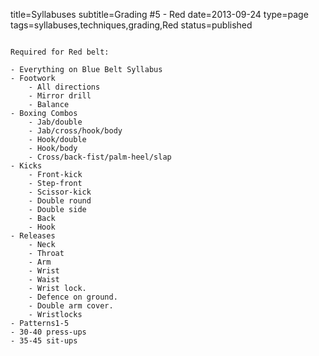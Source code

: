 title=Syllabuses
subtitle=Grading #5 - Red
date=2013-09-24
type=page
tags=syllabuses,techniques,grading,Red
status=published
~~~~~~

Required for Red belt:

- Everything on Blue Belt Syllabus
- Footwork
	- All directions
	- Mirror drill
	- Balance 
- Boxing Combos
	- Jab/double 
	- Jab/cross/hook/body 
	- Hook/double 
	- Hook/body 
	- Cross/back-fist/palm-heel/slap
- Kicks	
	- Front-kick
	- Step-front
	- Scissor-kick
	- Double round
	- Double side
	- Back
	- Hook
- Releases
	- Neck
	- Throat
	- Arm
	- Wrist
	- Waist
	- Wrist lock.
	- Defence on ground. 
	- Double arm cover.
	- Wristlocks
- Patterns1-5
- 30-40 press-ups
- 35-45 sit-ups